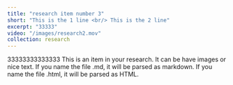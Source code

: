 ```yaml
---
title: "research item number 3"
short: "This is the 1 line <br/> This is the 2 line"
excerpt: "33333"
video: "/images/research2.mov"
collection: research
---
```


33333333333333
This is an item in your research. It can be have images or nice text. If you name the file .md, it will be parsed as markdown. If you name the file .html, it will be parsed as HTML. 